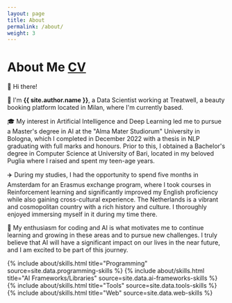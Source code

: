 ```yaml
---
layout: page
title: About
permalink: /about/
weight: 3
---
```


# **About Me** <span><a href="/assets/cv.pdf" class="btn btn-info" id="cv-button">CV</a></span>
:wave: Hi there! 

:pushpin: I'm **{{ site.author.name }}**, a Data Scientist working at Treatwell, a beauty booking platform located in Milan, where I'm currently based. 

:mortar_board: My interest in Artificial Intelligence and Deep Learning led me to pursue a Master's degree in AI at the "Alma Mater Studiorum" University in Bologna, which I completed in December 2022 with a thesis in NLP graduating with full marks and honours. Prior to this, I obtained a Bachelor's degree in Computer Science at University of Bari, located in my beloved Puglia where I raised and spent my teen-age years. 

:airplane: During my studies, I had the opportunity to spend five months in Amsterdam for an Erasmus exchange program, where I took courses in Reinforcement learning and significantly improved my English proficiency while also gaining cross-cultural experience. 
The Netherlands is a vibrant and cosmopolitan country with a rich history and culture. I thoroughly enjoyed immersing myself in it during my time there.

:dizzy: My enthusiasm for coding and AI is what motivates me to continue learning and growing in these areas and to pursue new challenges.
I truly believe that AI will have a significant impact on our lives in the near future, and I am excited to be part of this journey.

<div class="row skills-row">
{% include about/skills.html title="Programming" source=site.data.programming-skills %}
{% include about/skills.html title="AI Frameworks/Libraries" source=site.data.ai-frameworks-skills %}
</div>
<div class="row skills-row">
{% include about/skills.html title="Tools" source=site.data.tools-skills %}
{% include about/skills.html title="Web" source=site.data.web-skills %}
</div>


